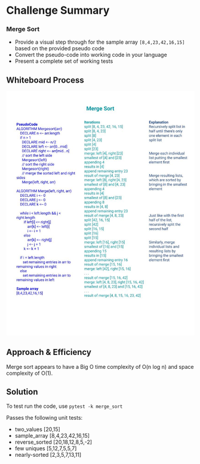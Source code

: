 # Challenge Summary

### Merge Sort
- Provide a visual step through for the sample array `[8,4,23,42,16,15]` based on the provided pseudo code
- Convert the pseudo-code into working code in your language
- Present a complete set of working tests

## Whiteboard Process
![Pseudocode walk through](merge_sort.jpg)

## Approach & Efficiency
Merge sort appears to have a Big O time complexity of O(n log n) and space complexity of O(1).

## Solution
To test run the code, use `pytest -k merge_sort`

Passes the following unit tests:

- two_values  [20,15]
- sample_array  [8,4,23,42,16,15]
- reverse_sorted  [20,18,12,8,5,-2]
- few uniques  [5,12,7,5,5,7]
- nearly-sorted  [2,3,5,7,13,11]
